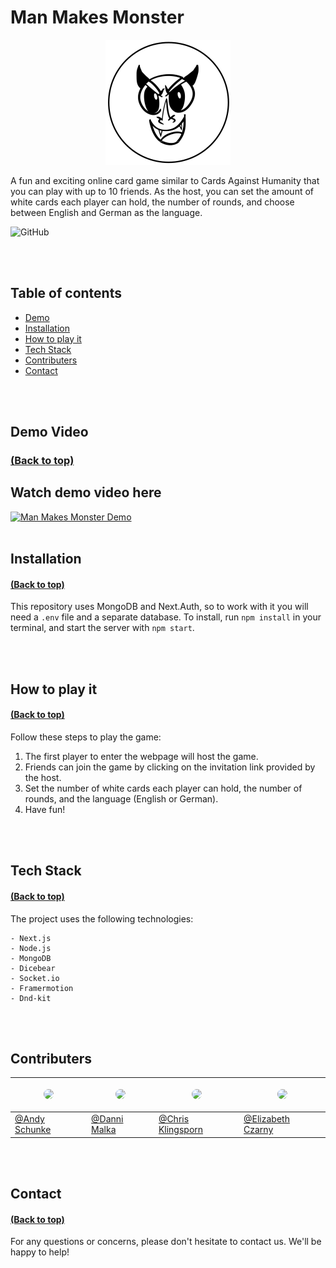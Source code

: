 # **Man Makes Monster**

<p align="center"><img src=./client/public//MMM-logo.svg width=200px></p>

A fun and exciting online card game similar to Cards Against Humanity that you can play with up to 10 friends. As the host, you can set the amount of white cards each player can hold, the number of rounds, and choose between English and German as the language.

![GitHub](https://img.shields.io/github/commit-activity/m/David-L-R/cards-against-humanity)

<br>
<br>

## **Table of contents**

- [Demo](#demo-video)
- [Installation](#installation)
- [How to play it](#how-to-play-it)
- [Tech Stack](#tech-stack)
- [Contributers](#contributers)
- [Contact](#contact)

<br>
<br>

## **Demo Video**

### [(Back to top)](#man-makes-monsters)

## Watch demo video here

[![Man Makes Monster Demo](https://i.imgur.com/BUAeIZc.png)](https://youtu.be/0sSkp54oWaE "Demo of the website Man Makes Monster")
<br>
<br>

## **Installation**

#### [(Back to top)](#man-makes-monsters)

This repository uses MongoDB and Next.Auth, so to work with it you will need a `.env` file and a separate database. To install, run `npm install` in your terminal, and start the server with `npm start`.

<br>
<br>

## **How to play it**

#### [(Back to top)](#man-makes-monsters)

Follow these steps to play the game:

1. The first player to enter the webpage will host the game.
2. Friends can join the game by clicking on the invitation link provided by the host.
3. Set the number of white cards each player can hold, the number of rounds, and the language (English or German).
4. Have fun!

<br>
<br>

## **Tech Stack**

#### [(Back to top)](#man-makes-monsters)

The project uses the following technologies:

```
- Next.js
- Node.js
- MongoDB
- Dicebear
- Socket.io
- Framermotion
- Dnd-kit
```

<br>
<br>

## **Contributers**

| <p align="center"> <img src="https://avatars.githubusercontent.com/u/103505717?s=400&u=a4a0d8f537b7c14c94f88709f0eb257c830fb6a8&v=4" style="border-radius:50%" width=90px> </p> | <p align="center"> <img src="https://media.licdn.com/dms/image/D4E35AQGMvvJjG6LnoQ/profile-framedphoto-shrink_100_100/0/1674832163329?e=1675954800&v=beta&t=5vwsRDVBj6dXHC5qRas5r-p0SusiVX35vkKibd4tB-o" style="border-radius:50%" width=90px> </p> | <p align="center"> <img src="https://media.licdn.com/dms/image/D4E35AQEn9tiQkXRRUw/profile-framedphoto-shrink_100_100/0/1656609378766?e=1675954800&v=beta&t=Jq8n24e3f49On2YeEWxXn4CY5Imh7wt9fXVxeoeoAxA" style="border-radius:50%" width=90px> </p> | <p align="center"> <img src="https://media.licdn.com/dms/image/D4E03AQHFPlByQ1cXFw/profile-displayphoto-shrink_100_100/0/1669306505638?e=1680739200&v=beta&t=o33fBENdTpcL65OclRIyzgHRAQzNdL9XhpnWt_hgZXQ" style="border-radius:50%" width=90px> </p> |
| ------------------------------------------------------------------------------------------------------------------------------------------------------------------------------- | --------------------------------------------------------------------------------------------------------------------------------------------------------------------------------------------------------------------------------------------------- | --------------------------------------------------------------------------------------------------------------------------------------------------------------------------------------------------------------------------------------------------- | ---------------------------------------------------------------------------------------------------------------------------------------------------------------------------------------------------------------------------------------------------- |
| [@Andy Schunke](https://github.com/D-Nayte)                                                                                                                                     | [@Danni Malka](https://github.com/Dannimalka)                                                                                                                                                                                                       | [@Chris Klingsporn](https://github.com/ChrisKling)                                                                                                                                                                                                  | [@Elizabeth Czarny](https://github.com/Elizabeth-Cz)                                                                                                                                                                                                 |

<br>
<br>

## **Contact**

#### [(Back to top)](#man-makes-monsters)

For any questions or concerns, please don't hesitate to contact us. We'll be happy to help!
